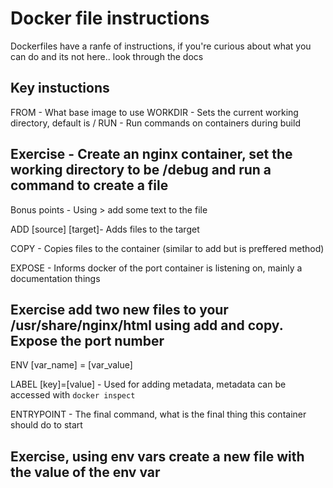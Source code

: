 # Docker file instructions

Dockerfiles have a ranfe of instructions, if you're curious about what you can do and its not here.. look through the docs

## Key instuctions

<Write down instruction and add to Dockerfile>

FROM - What base image to use
WORKDIR - Sets the current working directory, default is /
RUN - Run commands on containers during build

## Exercise - Create an nginx container, set the working directory to be /debug and run a command to create a file
Bonus points - Using > add some text to the file

ADD [source] [target]- Adds files to the target

COPY - Copies files to the container (similar to add but is preffered method)

EXPOSE - Informs docker of the port container is listening on, mainly a documentation things

## Exercise add two new files to your /usr/share/nginx/html using add and copy. Expose the port number

ENV [var_name] = [var_value] 

LABEL [key]=[value] - Used for adding metadata, metadata can be accessed with `docker inspect`

ENTRYPOINT - The final command, what is the final thing this container should do to start

## Exercise, using env vars create a new file with the value of the env var


